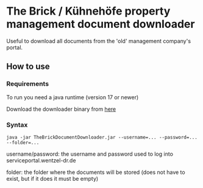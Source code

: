 # The Brick / Kühnehöfe property management document downloader

Useful to download all documents from the 'old' management company's portal.

## How to use

### Requirements

To run you need a java runtime (version 17 or newer)

Download the downloader binary from [here](https://github.com/lukashinsch/thebrickdownloader/releases/download/0.0.2/TheBrickDocumentDownloader.jar)

### Syntax

`java -jar TheBrickDocumentDownloader.jar --username=... --password=... --folder=...`

username/password: the username and password used to log into serviceportal.wentzel-dr.de

folder: the folder where the documents will be stored (does not have to exist, but if it does it must be empty)
 
